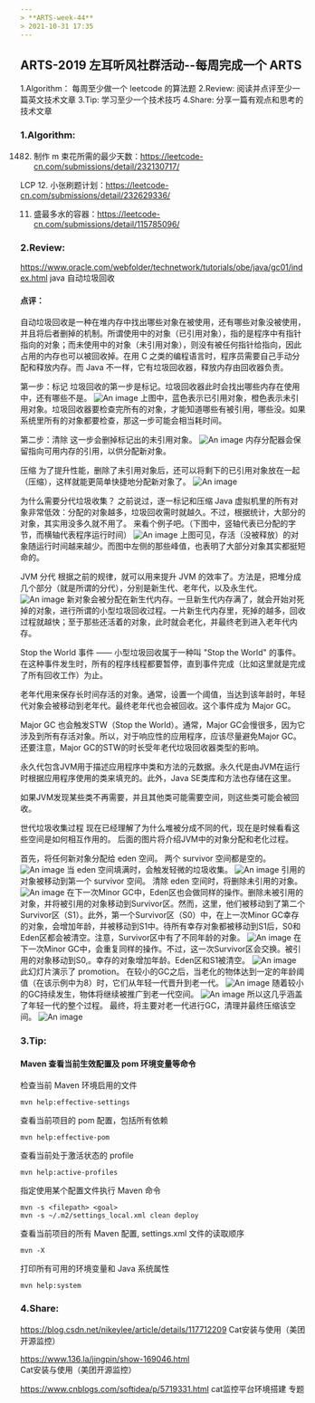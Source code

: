 ```yaml
---
> **ARTS-week-44**
> 2021-10-31 17:35
---
```



## ARTS-2019 左耳听风社群活动--每周完成一个 ARTS
1.Algorithm： 每周至少做一个 leetcode 的算法题
2.Review: 阅读并点评至少一篇英文技术文章
3.Tip: 学习至少一个技术技巧
4.Share: 分享一篇有观点和思考的技术文章

### 1.Algorithm:

1482. 制作 m 束花所需的最少天数：https://leetcode-cn.com/submissions/detail/232130717/

LCP 12. 小张刷题计划：https://leetcode-cn.com/submissions/detail/232629336/

11. 盛最多水的容器：https://leetcode-cn.com/submissions/detail/115785096/

### 2.Review:

https://www.oracle.com/webfolder/technetwork/tutorials/obe/java/gc01/index.html
java 自动垃圾回收

#### 点评：

自动垃圾回收是一种在堆内存中找出哪些对象在被使用，还有哪些对象没被使用，并且将后者删掉的机制。所谓使用中的对象（已引用对象），指的是程序中有指针指向的对象；而未使用中的对象（未引用对象），则没有被任何指针给指向，因此占用的内存也可以被回收掉。在用 C 之类的编程语言时，程序员需要自己手动分配和释放内存。而 Java 不一样，它有垃圾回收器，释放内存由回收器负责。

第一步：标记
垃圾回收的第一步是标记。垃圾回收器此时会找出哪些内存在使用中，还有哪些不是。
![An image](./images/ARTS-week-44-1.png)
上图中，蓝色表示已引用对象，橙色表示未引用对象。垃圾回收器要检查完所有的对象，才能知道哪些有被引用，哪些没。如果系统里所有的对象都要检查，那这一步可能会相当耗时间。

第二步：清除
这一步会删掉标记出的未引用对象。
![An image](./images/ARTS-week-44-2.png)
内存分配器会保留指向可用内存的引用，以供分配新对象。

压缩
为了提升性能，删除了未引用对象后，还可以将剩下的已引用对象放在一起（压缩），这样就能更简单快捷地分配新对象了。
![An image](./images/ARTS-week-44-3.png)

为什么需要分代垃圾收集？
之前说过，逐一标记和压缩 Java 虚拟机里的所有对象非常低效：分配的对象越多，垃圾回收需时就越久。不过，根据统计，大部分的对象，其实用没多久就不用了。
来看个例子吧。（下图中，竖轴代表已分配的字节，而横轴代表程序运行时间）
![An image](./images/ARTS-week-44-4.png)
上图可见，存活（没被释放）的对象随运行时间越来越少。而图中左侧的那些峰值，也表明了大部分对象其实都挺短命的。

JVM 分代
根据之前的规律，就可以用来提升 JVM 的效率了。方法是，把堆分成几个部分（就是所谓的分代），分别是新生代、老年代，以及永生代。
![An image](./images/ARTS-week-44-5.png)
新对象会被分配在新生代内存。一旦新生代内存满了，就会开始对死掉的对象，进行所谓的小型垃圾回收过程。一片新生代内存里，死掉的越多，回收过程就越快；至于那些还活着的对象，此时就会老化，并最终老到进入老年代内存。

Stop the World 事件 —— 小型垃圾回收属于一种叫 "Stop the World" 的事件。在这种事件发生时，所有的程序线程都要暂停，直到事件完成（比如这里就是完成了所有回收工作）为止。

老年代用来保存长时间存活的对象。通常，设置一个阈值，当达到该年龄时，年轻代对象会被移动到老年代。最终老年代也会被回收。这个事件成为 Major GC。

Major GC 也会触发STW（Stop the World）。通常，Major GC会慢很多，因为它涉及到所有存活对象。所以，对于响应性的应用程序，应该尽量避免Major GC。还要注意，Major GC的STW的时长受年老代垃圾回收器类型的影响。

永久代包含JVM用于描述应用程序中类和方法的元数据。永久代是由JVM在运行时根据应用程序使用的类来填充的。此外，Java SE类库和方法也存储在这里。

如果JVM发现某些类不再需要，并且其他类可能需要空间，则这些类可能会被回收。

世代垃圾收集过程
现在已经理解了为什么堆被分成不同的代，现在是时候看看这些空间是如何相互作用的。 后面的图片将介绍JVM中的对象分配和老化过程。

首先，将任何新对象分配给 eden 空间。 两个 survivor 空间都是空的。
![An image](./images/ARTS-week-44-6.png)
当 eden 空间填满时，会触发轻微的垃圾收集。
![An image](./images/ARTS-week-44-7.png)
引用的对象被移动到第一个 survivor 空间。 清除 eden 空间时，将删除未引用的对象。
![An image](./images/ARTS-week-44-8.png)
在下一次Minor GC中，Eden区也会做同样的操作。删除未被引用的对象，并将被引用的对象移动到Survivor区。然而，这里，他们被移动到了第二个Survivor区（S1）。此外，第一个Survivor区（S0）中，在上一次Minor GC幸存的对象，会增加年龄，并被移动到S1中。待所有幸存对象都被移动到S1后，S0和Eden区都会被清空。注意，Survivor区中有了不同年龄的对象。
![An image](./images/ARTS-week-44-9.png)
在下一次Minor GC中，会重复同样的操作。不过，这一次Survivor区会交换。被引用的对象移动到S0,。幸存的对象增加年龄。Eden区和S1被清空。
![An image](./images/ARTS-week-44-10.png)
此幻灯片演示了 promotion。 在较小的GC之后，当老化的物体达到一定的年龄阈值（在该示例中为8）时，它们从年轻一代晋升到老一代。
![An image](./images/ARTS-week-44-11.png)
随着较小的GC持续发生，物体将继续被推广到老一代空间。
![An image](./images/ARTS-week-44-12.png)
所以这几乎涵盖了年轻一代的整个过程。 最终，将主要对老一代进行GC，清理并最终压缩该空间。
![An image](./images/ARTS-week-44-13.png)

### 3.Tip:

#### Maven 查看当前生效配置及 pom 环境变量等命令

检查当前 Maven 环境启用的文件
```shell
mvn help:effective-settings
```
查看当前项目的 pom 配置，包括所有依赖
```shell
mvn help:effective-pom
```
查看当前处于激活状态的 profile
```shell
mvn help:active-profiles
```
指定使用某个配置文件执行 Maven 命令
```shell
mvn -s <filepath> <goal>
mvn -s ~/.m2/settings_local.xml clean deploy
```
查看当前项目的所有 Maven 配置, settings.xml 文件的读取顺序
```shell
mvn -X
```
打印所有可用的环境变量和 Java 系统属性
```shell
mvn help:system 
```

### 4.Share:

https://blog.csdn.net/nikeylee/article/details/117712209
Cat安装与使用（美团开源监控）

https://www.136.la/jingpin/show-169046.html
Cat安装与使用（美团开源监控）

https://www.cnblogs.com/softidea/p/5719331.html
cat监控平台环境搭建 专题

